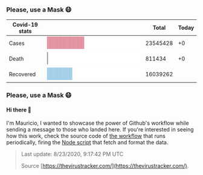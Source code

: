 

### Please, use a Mask 😷

| Covid-19 stats | | Total | Today |
|-----------------|-----------------------------|---------|---------|
| Cases | <img src="https://raw.githubusercontent.com/mdottavio/mdottavio/master/imgs/total.svg" width=100% style="min-width: 40px" /> | 23545428 | +0 |
| Death | <img src="https://raw.githubusercontent.com/mdottavio/mdottavio/master/imgs/death.svg" width=100% style="min-width: 40px" /> | 811434 | +0 |
| Recovered | <img src="https://raw.githubusercontent.com/mdottavio/mdottavio/master/imgs/recovered.svg" width=100% style="min-width: 40px" /> | 16039262 | |

### Please, use a Mask 😷

#### Hi there 👋
I'm Mauricio, I wanted to showcase the power of Github's workflow while sending a message to those who landed here.
If you're interested in seeing how this work, check the source code of [the workflow](https://github.com/mdottavio/mdottavio/blob/master/.github/workflows/updateReadme.yml) that runs periodically, firing
the [Node script](https://github.com/mdottavio/mdottavio/tree/covidstats) that fetch and format the data.

> Last update: 8/23/2020, 9:17:42 PM UTC
>
> Source [https://thevirustracker.com/](https://thevirustracker.com/).

 
